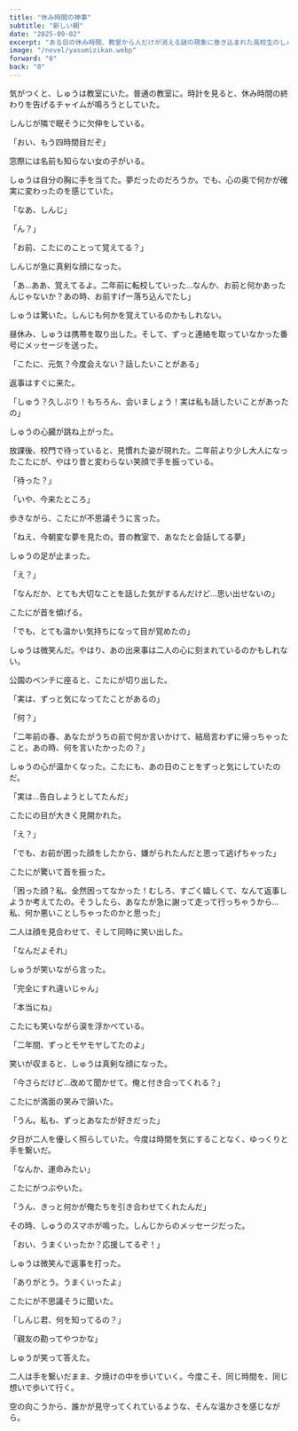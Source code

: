 ```yaml
---
title: "休み時間の神事"
subtitle: "新しい朝"
date: "2025-09-02"
excerpt: "ある日の休み時間、教室から人だけが消える謎の現象に巻き込まれた高校生のしゅう、しんじ、そして名前も知らない窓際の女の子。どこからか聞こえる謎の課題をクリアしていく中で、二年前に転校したこたにとの切ない思い出と、別れの日に生じた深い誤解が明かされる。過去と現在を行き来しながら真実を知ったしゅうは、現実世界で再びこたにと向き合い、失われた絆を取り戻す青春ファンタジー。"
image: "/novel/yasumizikan.webp"
forward: "6"
back: "8"
---
```

気がつくと、しゅうは教室にいた。普通の教室に。時計を見ると、休み時間の終わりを告げるチャイムが鳴ろうとしていた。

しんじが隣で眠そうに欠伸をしている。

「おい、もう四時間目だぞ」

窓際には名前も知らない女の子がいる。

しゅうは自分の胸に手を当てた。夢だったのだろうか。でも、心の奥で何かが確実に変わったのを感じていた。

「なあ、しんじ」

「ん？」

「お前、こたにのことって覚えてる？」

しんじが急に真剣な顔になった。

「あ…ああ、覚えてるよ。二年前に転校していった…なんか、お前と何かあったんじゃないか？あの時、お前すげー落ち込んでたし」

しゅうは驚いた。しんじも何かを覚えているのかもしれない。

昼休み、しゅうは携帯を取り出した。そして、ずっと連絡を取っていなかった番号にメッセージを送った。

「こたに、元気？今度会えない？話したいことがある」

返事はすぐに来た。

「しゅう？久しぶり！もちろん、会いましょう！実は私も話したいことがあったの」

しゅうの心臓が跳ね上がった。

放課後、校門で待っていると、見慣れた姿が現れた。二年前より少し大人になったこたにが、やはり昔と変わらない笑顔で手を振っている。

「待った？」

「いや、今来たところ」

歩きながら、こたにが不思議そうに言った。

「ねえ、今朝変な夢を見たの。昔の教室で、あなたと会話してる夢」

しゅうの足が止まった。

「え？」

「なんだか、とても大切なことを話した気がするんだけど…思い出せないの」

こたにが首を傾げる。

「でも、とても温かい気持ちになって目が覚めたの」

しゅうは微笑んだ。やはり、あの出来事は二人の心に刻まれているのかもしれない。

公園のベンチに座ると、こたにが切り出した。

「実は、ずっと気になってたことがあるの」

「何？」

「二年前の春、あなたがうちの前で何か言いかけて、結局言わずに帰っちゃったこと。あの時、何を言いたかったの？」

しゅうの心が温かくなった。こたにも、あの日のことをずっと気にしていたのだ。

「実は…告白しようとしてたんだ」

こたにの目が大きく見開かれた。

「え？」

「でも、お前が困った顔をしたから、嫌がられたんだと思って逃げちゃった」

こたにが驚いて首を振った。

「困った顔？私、全然困ってなかった！むしろ、すごく嬉しくて、なんて返事しようか考えてたの。そうしたら、あなたが急に謝って走って行っちゃうから…私、何か悪いことしちゃったのかと思った」

二人は顔を見合わせて、そして同時に笑い出した。

「なんだよそれ」

しゅうが笑いながら言った。

「完全にすれ違いじゃん」

「本当にね」

こたにも笑いながら涙を浮かべている。

「二年間、ずっとモヤモヤしてたのよ」

笑いが収まると、しゅうは真剣な顔になった。

「今さらだけど…改めて聞かせて。俺と付き合ってくれる？」

こたにが満面の笑みで頷いた。

「うん。私も、ずっとあなたが好きだった」

夕日が二人を優しく照らしていた。今度は時間を気にすることなく、ゆっくりと手を繋いだ。

「なんか、運命みたい」

こたにがつぶやいた。

「うん、きっと何かが俺たちを引き合わせてくれたんだ」

その時、しゅうのスマホが鳴った。しんじからのメッセージだった。

「おい、うまくいったか？応援してるぞ！」

しゅうは微笑んで返事を打った。

「ありがとう。うまくいったよ」

こたにが不思議そうに聞いた。

「しんじ君、何を知ってるの？」

「親友の勘ってやつかな」

しゅうが笑って答えた。

二人は手を繋いだまま、夕焼けの中を歩いていく。今度こそ、同じ時間を、同じ想いで歩いて行く。

空の向こうから、誰かが見守ってくれているような、そんな温かさを感じながら。
